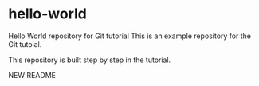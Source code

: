 # hello-world
Hello World repository for Git tutorial
This is an example repository for the Git tutoial.

This repository is built step by step in the tutorial.

NEW README

